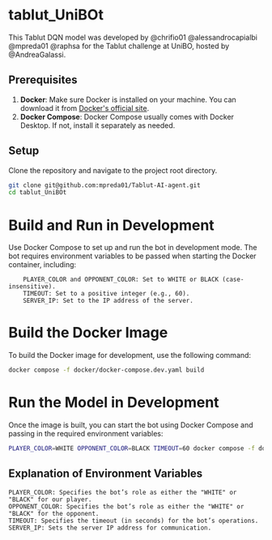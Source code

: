 # tablut_UniBOt

This Tablut DQN model was developed by @chrifio01 @alessandrocapialbi @mpreda01 @raphsa for the Tablut challenge at UniBO, hosted by @AndreaGalassi.

## Prerequisites

1. **Docker**: Make sure Docker is installed on your machine. You can download it from [Docker's official site](https://www.docker.com/get-started).
2. **Docker Compose**: Docker Compose usually comes with Docker Desktop. If not, install it separately as needed.

## Setup

Clone the repository and navigate to the project root directory.

```sh
git clone git@github.com:mpreda01/Tablut-AI-agent.git
cd tablut_UniBOt
```

# Build and Run in Development

Use Docker Compose to set up and run the bot in development mode. The bot requires environment variables to be passed when starting the Docker container, including:

```plaintext
    PLAYER_COLOR and OPPONENT_COLOR: Set to WHITE or BLACK (case-insensitive).
    TIMEOUT: Set to a positive integer (e.g., 60).
    SERVER_IP: Set to the IP address of the server.
```

# Build the Docker Image

To build the Docker image for development, use the following command:

```sh
docker compose -f docker/docker-compose.dev.yaml build
```

# Run the Model in Development

Once the image is built, you can start the bot using Docker Compose and passing in the required environment variables:

```sh
PLAYER_COLOR=WHITE OPPONENT_COLOR=BLACK TIMEOUT=60 docker compose -f docker/docker-compose.dev.yaml up
```

## Explanation of Environment Variables

    PLAYER_COLOR: Specifies the bot’s role as either the "WHITE" or "BLACK" for our player.
    OPPONENT_COLOR: Specifies the bot’s role as either the "WHITE" or "BLACK" for the opponent.
    TIMEOUT: Specifies the timeout (in seconds) for the bot’s operations.
    SERVER_IP: Sets the server IP address for communication.

